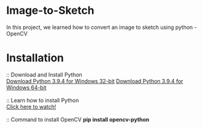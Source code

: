 # Image-to-Sketch
In this project, we learned how to convert an image to sketch using python - OpenCV

# Installation
:: Download and Install Python </br>
<a href="https://www.python.org/ftp/python/3.9.4/python-3.9.4.exe" title="Python 3.9.4 for Windows 32-bit">Download Python 3.9.4 for Windows 32-bit</a>
<a href="https://www.python.org/ftp/python/3.9.4/python-3.9.4-amd64.exe" title="Python 3.9.4 for Windows 64-bit">Download Python 3.9.4 for Windows 64-bit</a></br></br>
:: Learn how to install Python </br>
<a href="https://www.youtube.com/watch?v=XoF1Z3XC1-c" title="Python Installation">Click here to watch!</a></br></br>
:: Command to install OpenCV
<strong>pip install opencv-python</strong>
